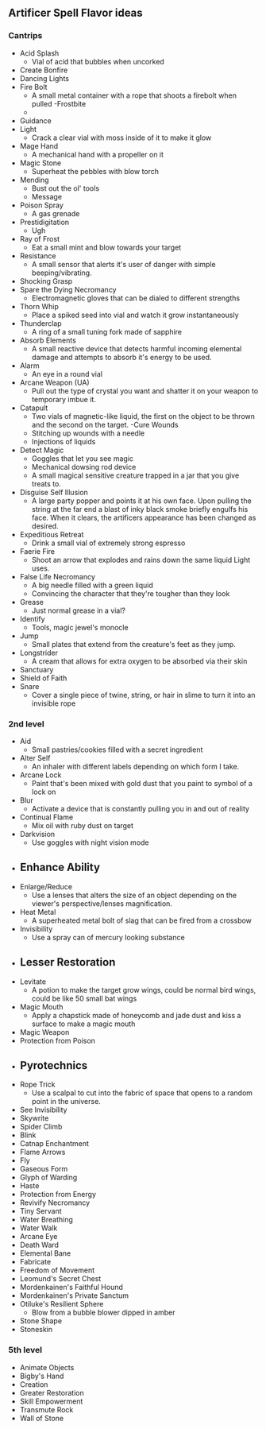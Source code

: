 ## Artificer Spell Flavor ideas


### Cantrips 
- Acid Splash		
	- Vial of acid that bubbles when uncorked
- Create Bonfire		
- Dancing Lights		
- Fire Bolt		
	- A small metal container with a rope that shoots a firebolt when pulled
-Frostbite		
	- 
- Guidance		
- Light		
	- Crack a clear vial with moss inside of it to make it glow 
- Mage Hand		
	- A mechanical hand with a propeller on it
- Magic Stone		
	- Superheat the pebbles with blow torch
- Mending		
	- Bust out the ol' tools
	- Message		
- Poison Spray		
	- A gas grenade
- Prestidigitation		
	- Ugh
- Ray of Frost		
	- Eat a small mint and blow towards your target
- Resistance		
	- A small sensor that alerts it's user of danger with simple beeping/vibrating.
- Shocking Grasp		
- Spare the Dying	Necromancy	
	- Electromagnetic gloves that can be dialed to different strengths
- Thorn Whip		
	- Place a spiked seed into vial and watch it grow instantaneously
- Thunderclap
	- A ring of a small tuning fork made of sapphire
- Absorb Elements		
	- A small reactive device that detects harmful incoming elemental damage and attempts to absorb it's energy to be used.
- Alarm		
	- An eye in a round vial
- Arcane Weapon (UA)		
	- Pull out the type of crystal you want and shatter it on your weapon to temporary imbue it.
- Catapult		
	- Two vials of magnetic-like liquid, the first on the object to be thrown and the second on the target.
-Cure Wounds		
	- Stitching up wounds with a needle
	- Injections of liquids
- Detect Magic
	- Goggles that let you see magic
	- Mechanical dowsing rod device
	- A small magical sensitive creature trapped in a jar that you give treats to.
- Disguise Self	Illusion	
	- A large party popper and points it at his own face. Upon pulling the string at the far end a blast of inky black smoke briefly engulfs his face. When it clears, the artificers appearance has been changed as desired.
- Expeditious Retreat		
	- Drink a small vial of extremely strong espresso 
- Faerie Fire		
	- Shoot an arrow that explodes and rains down the same liquid Light uses.
- False Life	Necromancy	
	- A big needle filled with a green liquid
	- Convincing the character that they're tougher than they look
- Grease		
	- Just normal grease in a vial?
- Identify		
	- Tools, magic jewel's monocle 
- Jump		
	- Small plates that extend from the creature's feet as they jump.
- Longstrider		
	- A cream that allows for extra oxygen to be absorbed via their skin
- Sanctuary		
- Shield of Faith		
- Snare
	- Cover a single piece of twine, string, or hair in slime to turn it into an invisible rope
### 2nd level
- Aid
	- Small pastries/cookies filled with a secret ingredient
- Alter Self		
	- An inhaler with different labels depending on which form I take.
- Arcane Lock
	- Paint that's been mixed with gold dust that you paint to symbol of a lock on
- Blur
	- Activate a device that is constantly pulling you in and out of reality
- Continual Flame
	- Mix oil with ruby dust on target	
- Darkvision		
	- Use goggles with night vision mode
- Enhance Ability		
	- 
- Enlarge/Reduce
	- Use a lenses that alters the size of an object depending on the viewer's perspective/lenses magnification.  
- Heat Metal
	- A superheated metal bolt of slag that can be fired from a crossbow
- Invisibility
	- Use a spray can of mercury looking substance
- Lesser Restoration	
	- 
- Levitate
	- A potion to make the target grow wings, could be normal bird wings, could be like 50 small bat wings
- Magic Mouth
	- Apply a chapstick made of honeycomb and jade dust and kiss a surface to make a magic mouth
- Magic Weapon		
- Protection from Poison	
- Pyrotechnics
	- 
- Rope Trick
	- Use a scalpal  to cut into the fabric of space that opens to a random point in the universe.
- See Invisibility		
- Skywrite		
- Spider Climb		
- Blink		
- Catnap	Enchantment	
- Flame Arrows		
- Fly		
- Gaseous Form		
- Glyph of Warding
- Haste		
- Protection from Energy		
- Revivify	Necromancy	
- Tiny Servant		
- Water Breathing		
- Water Walk		
- Arcane Eye		
- Death Ward		
- Elemental Bane		
- Fabricate	
- Freedom of Movement		
- Leomund's Secret Chest		
- Mordenkainen's Faithful Hound		
- Mordenkainen's Private Sanctum		
- Otiluke's Resilient Sphere
	- Blow from a bubble blower dipped in amber
- Stone Shape		
- Stoneskin
### 5th level
- Animate Objects	
- Bigby's Hand	
- Creation	
- Greater Restoration	
- Skill Empowerment	
- Transmute Rock	
- Wall of Stone